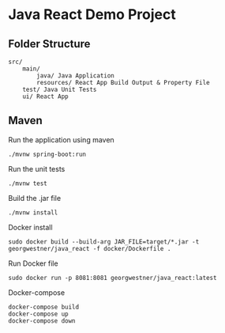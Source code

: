 # Java React Demo Project

## Folder Structure

```
src/
    main/
        java/ Java Application
        resources/ React App Build Output & Property File
    test/ Java Unit Tests
    ui/ React App
```

## Maven

Run the application using maven
```
./mvnw spring-boot:run
```

Run the unit tests
```
./mvnw test
```

Build the .jar file
```
./mvnw install
```

Docker install
```
sudo docker build --build-arg JAR_FILE=target/*.jar -t georgwestner/java_react -f docker/Dockerfile .
```

Run Docker file
```
sudo docker run -p 8081:8081 georgwestner/java_react:latest
```

Docker-compose
```
docker-compose build
docker-compose up
docker-compose down
```


